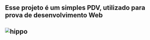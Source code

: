 <h2>Esse projeto é um simples PDV, utilizado para prova de desenvolvimento Web<h2>

![hippo](https://media.giphy.com/media/lSIm7iezXflqCC1Rds/giphy.gif)
